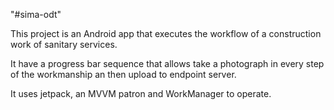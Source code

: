 "#sima-odt" 

This project is an Android app that executes the workflow of a construction work of sanitary services.

It have a progress bar sequence that allows take a photograph in every step of the workmanship an then upload to endpoint server.

It uses jetpack, an MVVM patron and WorkManager to operate.
